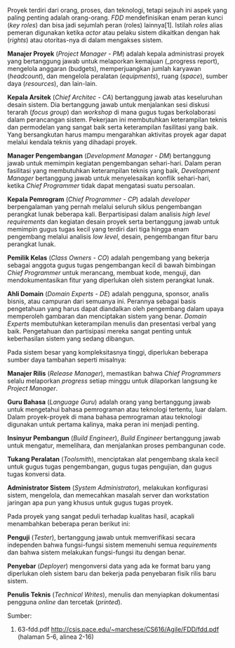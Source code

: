 Proyek terdiri dari orang, proses, dan teknologi, tetapi sejauh ini aspek yang paling penting adalah orang-orang. _FDD_ mendefinisikan enam peran kunci (_key roles_) dan bisa jadi sejumlah peran (roles) lainnya[1]. Istilah _roles_ alias pemeran digunakan ketika _actor_ atau pelaku sistem dikaitkan dengan hak (_rights_) atau otoritas-nya di dalam mengakses sistem.

**Manajer Proyek** (_Project Manager - PM_) adalah kepala administrasi proyek yang bertanggung jawab untuk melaporkan kemajuan (_progress report), mengelola anggaran (budgets), memperjuangkan jumlah karyawan (_headcount_), dan mengelola peralatan (_equipments_), ruang (_space_), sumber daya (_resources_), dan lain-lain.

**Kepala Arsitek** (_Chief Architec - CA_) bertanggung jawab atas keseluruhan desain sistem. Dia bertanggung jawab untuk menjalankan sesi diskusi terarah (_focus group_) dan _workshop_ di mana gugus tugas berkolaborasi dalam perancangan sistem. Pekerjaan ini membutuhkan keterampilan teknis dan permodelan yang sangat baik serta keterampilan fasilitasi yang baik. Yang bersangkutan harus mampu mengarahkan aktivitas proyek agar dapat melalui kendala teknis yang dihadapi proyek.

**Manager Pengembangan** (_Development Manager - DM_) bertanggung jawab untuk memimpin kegiatan pengembangan sehari-hari. Dalam peran fasilitasi yang membutuhkan keterampilan teknis yang baik, _Development Manager_ bertanggung jawab untuk menyelesaikan konflik sehari-hari, ketika _Chief Programmer_ tidak dapat mengatasi suatu persoalan.

**Kepala Pemrogram** (_Chief Programmer - CP_) adalah _developer_ berpengalaman yang pernah melalui seluruh siklus pengembangan perangkat lunak beberapa kali. Berpartisipasi dalam analisis _high level requirements_ dan kegiatan desain proyek serta bertanggung jawab untuk memimpin gugus tugas kecil yang terdiri dari tiga hingga enam pengembang melalui analisis _low level_, desain, pengembangan fitur baru perangkat lunak.

**Pemilik Kelas** (_Class Owners - CO_) adalah pengembang yang bekerja sebagai anggota gugus tugas pengembangan kecil di bawah bimbingan _Chief Programmer_ untuk merancang, membuat kode, menguji, dan mendokumentasikan fitur yang diperlukan oleh sistem perangkat lunak.

**Ahli Domain** (_Domain Experts - DE_) adalah pengguna, sponsor, analis bisnis, atau campuran dari semuanya ini. Perannya sebagai basis pengetahuan yang harus dapat diandalkan oleh pengembang dalam upaya memperoleh gambaran dan menciptakan sistem yang benar. _Domain Experts_ membutuhkan keterampilan menulis dan presentasi verbal yang baik. Pengetahuan dan partisipasi mereka sangat penting untuk keberhasilan sistem yang sedang dibangun.

Pada sistem besar yang kompleksitasnya tinggi, diperlukan beberapa sumber daya tambahan seperti misalnya:

**Manajer Rilis** (_Release Manager_),  memastikan bahwa _Chief Programmers_ selalu melaporkan _progress_ setiap minggu untuk dilaporkan langsung ke _Project Manager_.

**Guru Bahasa** (_Language Guru_) adalah orang yang bertanggung jawab untuk mengetahui bahasa pemrograman atau teknologi tertentu, luar dalam. Dalam proyek-proyek di mana bahasa pemrograman atau teknologi digunakan untuk pertama kalinya, maka peran ini menjadi penting.

**Insinyur Pembangun** (_Build Engineer_), _Build Engineer_ bertanggung jawab untuk mengatur, memelihara, dan menjalankan proses pembangunan code.

**Tukang Peralatan** (_Toolsmith_), menciptakan alat pengembang skala kecil untuk gugus tugas pengembangan, gugus tugas pengujian, dan gugus tugas konversi data.

**Administrator Sistem** (_System Administrator_), melakukan konfigurasi sistem, mengelola, dan memecahkan masalah server dan workstation jaringan apa pun yang khusus untuk gugus tugas proyek.

Pada proyek yang sangat peduli terhadap kualitas hasil, acapkali menambahkan beberapa peran berikut ini:

**Penguji** (_Tester_), bertanggung jawab untuk memverifikasi secara independen bahwa fungsi-fungsi sistem memenuhi semua _requirements_ dan bahwa sistem melakukan fungsi-fungsi itu dengan benar.

**Penyebar** (_Deployer_) mengonversi data yang ada ke format baru yang diperlukan oleh sistem baru dan bekerja pada penyebaran fisik rilis baru sistem.

**Penulis Teknis** (_Technical Writes_), menulis dan menyiapkan dokumentasi pengguna _online_ dan tercetak (_printed_).

Sumber:

1. 63-fdd.pdf
    http://csis.pace.edu/~marchese/CS616/Agile/FDD/fdd.pdf
    (halaman 5-6, alinea 2-16)